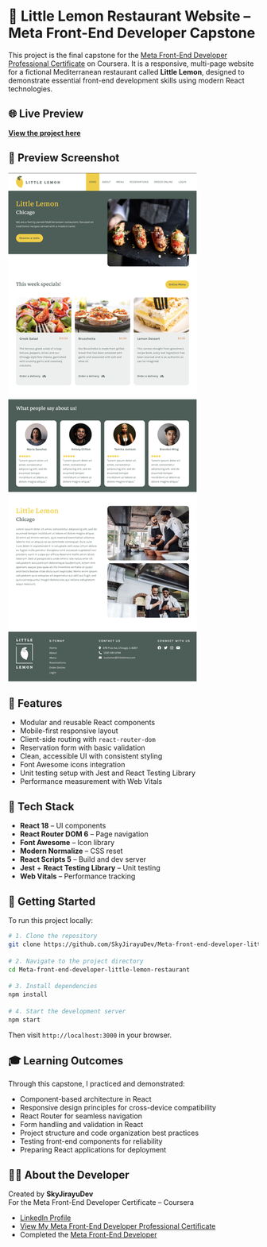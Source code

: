# 🍋 Little Lemon Restaurant Website – Meta Front-End Developer Capstone

This project is the final capstone for the [Meta Front-End Developer Professional Certificate](https://www.coursera.org/professional-certificates/meta-front-end-developer) on Coursera. It is a responsive, multi-page website for a fictional Mediterranean restaurant called **Little Lemon**, designed to demonstrate essential front-end development skills using modern React technologies.

## 🌐 Live Preview

**[View the project here](https://skyjirayudev.github.io/Meta-front-end-developer-little-lemon-restaurant/)**

## 📸 Preview Screenshot

![Preview little lemon restaurant](/public/little-lemon-restaurant.png)

## 📌 Features

- Modular and reusable React components  
- Mobile-first responsive layout  
- Client-side routing with `react-router-dom`  
- Reservation form with basic validation  
- Clean, accessible UI with consistent styling  
- Font Awesome icons integration  
- Unit testing setup with Jest and React Testing Library  
- Performance measurement with Web Vitals

## 🔧 Tech Stack

- **React 18** – UI components  
- **React Router DOM 6** – Page navigation  
- **Font Awesome** – Icon library  
- **Modern Normalize** – CSS reset  
- **React Scripts 5** – Build and dev server  
- **Jest** + **React Testing Library** – Unit testing  
- **Web Vitals** – Performance tracking

## 🚀 Getting Started

To run this project locally:

```bash
# 1. Clone the repository
git clone https://github.com/SkyJirayuDev/Meta-front-end-developer-little-lemon-restaurant.git

# 2. Navigate to the project directory
cd Meta-front-end-developer-little-lemon-restaurant

# 3. Install dependencies
npm install

# 4. Start the development server
npm start
```

Then visit `http://localhost:3000` in your browser.

## 🎓 Learning Outcomes

Through this capstone, I practiced and demonstrated:

- Component-based architecture in React  
- Responsive design principles for cross-device compatibility  
- React Router for seamless navigation  
- Form handling and validation in React  
- Project structure and code organization best practices  
- Testing front-end components for reliability  
- Preparing React applications for deployment

## 👨‍💻 About the Developer

Created by **SkyJirayuDev**  
For the Meta Front-End Developer Certificate – Coursera

- [LinkedIn Profile](https://www.linkedin.com/in/skyjirayu)  
- [View My Meta Front-End Developer Professional Certificate](https://www.coursera.org/account/accomplishments/professional-cert/ZZQITDDW3XFO)  
- Completed the [Meta Front-End Developer](https://www.coursera.org/professional-certificates/meta-front-end-developer)

